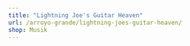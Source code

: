 ```yaml
---
title: "Lightning Joe's Guitar Heaven"
url: /arroyo-grande/lightning-joes-guitar-heaven/
shop: Musik
---
```


